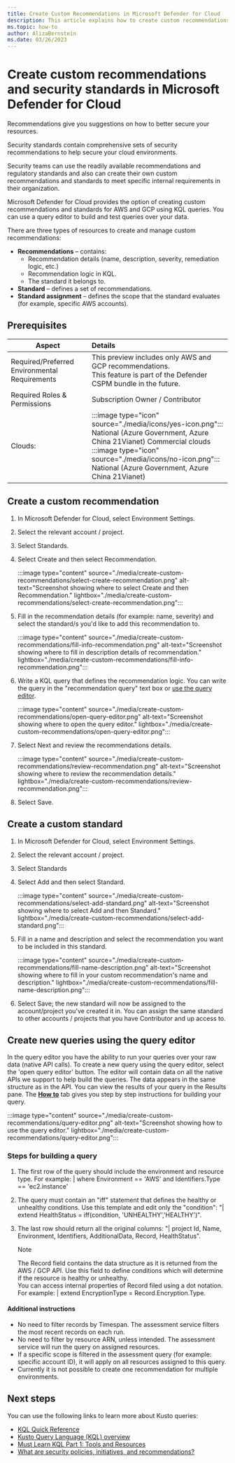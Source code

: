 ```yaml
---
title: Create Custom Recommendations in Microsoft Defender for Cloud
description: This article explains how to create custom recommendations in Microsoft Defender for Cloud to secure your environment based on your organization's internal needs and requirements.
ms.topic: how-to
author: AlizaBernstein
ms.date: 03/26/2023
---
```

# Create custom recommendations and security standards in Microsoft Defender for Cloud

Recommendations give you suggestions on how to better secure your resources. 

Security standards contain comprehensive sets of security recommendations to help secure your cloud environments. 

Security teams can use the readily available recommendations and regulatory standards and also can create their own custom recommendations and standards to meet specific internal requirements in their organization.   

Microsoft Defender for Cloud provides the option of creating custom recommendations and standards for AWS and GCP using KQL queries. You can use a query editor to build and test queries over your data.  

There are three types of resources to create and manage custom recommendations: 

- **Recommendations** – contains: 
    - Recommendation details (name, description, severity, remediation logic, etc.) 
    - Recommendation logic in KQL. 
    - The standard it belongs to. 
- **Standard** – defines a set of recommendations. 
- **Standard assignment** – defines the scope that the standard evaluates (for example, specific AWS accounts). 

## Prerequisites

|Aspect|Details|
|----|:----|
|Required/Preferred Environmental Requirements| This preview includes only AWS and GCP recommendations. <br> This feature is part of the Defender CSPM bundle in the future. |
| Required Roles & Permissions | Subscription Owner / Contributor |
|Clouds:| :::image type="icon" source="./media/icons/yes-icon.png"::: National (Azure Government, Azure China 21Vianet) Commercial clouds<br>:::image type="icon" source="./media/icons/no-icon.png"::: National (Azure Government, Azure China 21Vianet) |

## Create a custom recommendation 

1. In Microsoft Defender for Cloud, select Environment Settings. 

1. Select the relevant account / project. 

1. Select Standards.

1. Select Create and then select Recommendation.

    :::image type="content" source="./media/create-custom-recommendations/select-create-recommendation.png" alt-text="Screenshot showing where to select Create and then Recommendation." lightbox="./media/create-custom-recommendations/select-create-recommendation.png":::

1. Fill in the recommendation details (for example: name, severity) and select the standard/s you'd like to add this recommendation to. 

    :::image type="content" source="./media/create-custom-recommendations/fill-info-recommendation.png" alt-text="Screenshot showing where to fill in description details of recommendation." lightbox="./media/create-custom-recommendations/fill-info-recommendation.png":::

1. Write a KQL query that defines the recommendation logic. You can write the query in the "recommendation query" text box or [use the query editor](#create-new-queries-using-the-query-editor).
    
    :::image type="content" source="./media/create-custom-recommendations/open-query-editor.png" alt-text="Screenshot showing where to open the query editor." lightbox="./media/create-custom-recommendations/open-query-editor.png":::

1. Select Next and review the recommendations details. 
    
    :::image type="content" source="./media/create-custom-recommendations/review-recommendation.png" alt-text="Screenshot showing where to review the recommendation details." lightbox="./media/create-custom-recommendations/review-recommendation.png":::

1. Select Save. 
 
## Create a custom standard

1. In Microsoft Defender for Cloud, select Environment Settings. 

1. Select the relevant account / project. 

1. Select Standards 

1. Select Add and then select Standard.

    :::image type="content" source="./media/create-custom-recommendations/select-add-standard.png" alt-text="Screenshot showing where to select Add and then Standard." lightbox="./media/create-custom-recommendations/select-add-standard.png":::

1. Fill in a name and description and select the recommendation you want to be included in this standard.
    
    :::image type="content" source="./media/create-custom-recommendations/fill-name-description.png" alt-text="Screenshot showing where to fill in your custom recommendation's name and description." lightbox="./media/create-custom-recommendations/fill-name-description.png":::

1. Select Save; the new standard will now be assigned to the account/project you've created it in. You can assign the same standard to other accounts / projects that you have Contributor and up access to. 

## Create new queries using the query editor

In the query editor you have the ability to run your queries over your raw data (native API calls).
To create a new query using the query editor, select the 'open query editor' button. The editor will contain data on all the native APIs we support to help build the queries. The data appears in the same structure as in the API.  You can view the results of your query in the Results pane. The [**How to**](#steps-for-building-a-query) tab gives you step by step instructions for building your query.

:::image type="content" source="./media/create-custom-recommendations/query-editor.png" alt-text="Screenshot showing how to use the query editor." lightbox="./media/create-custom-recommendations/query-editor.png":::

### Steps for building a query

1. The first row of the query should include the environment and resource type. For example: | where Environment == 'AWS' and Identifiers.Type == 'ec2.instance'
1. The query must contain an "iff" statement that defines the healthy or unhealthy conditions. Use this template and edit only the "condition": "| extend HealthStatus = iff(condition, 'UNHEALTHY','HEALTHY')".
1. The last row should return all the original columns: "| project Id, Name, Environment, Identifiers, AdditionalData, Record, HealthStatus".

    >[!Note]
    >The Record field contains the data structure as it is returned from the AWS / GCP API. Use this field to define conditions which will determine if the resource is healthy or unhealthy. <br> You can access internal properties of Record filed using a dot notation. <br>
    For example: | extend EncryptionType = Record.Encryption.Type.

#### Additional instructions

- No need to filter records by Timespan. The assessment service filters the most recent records on each run.
- No need to filter by resource ARN, unless intended. The assessment service will run the query on assigned resources.
- If a specific scope is filtered in the assessment query (for example: specific account ID), it will apply on all resources assigned to this query.
- Currently it is not possible to create one recommendation for multiple environments.

## Next steps

You can use the following links to learn more about Kusto queries:

- [KQL Quick Reference](/azure/data-explorer/kql-quick-reference) 
- [Kusto Query Language (KQL) overview](/azure/data-explorer/kusto/query/)
- [Must Learn KQL Part 1: Tools and Resources](https://azurecloudai.blog/2021/11/17/must-learn-kql-part-1-tools-and-resources/) 
- [What are security policies, initiatives, and recommendations?](security-policy-concept.md)
